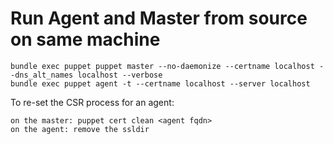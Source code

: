 Run Agent and Master from source on same machine
==
```
bundle exec puppet puppet master --no-daemonize --certname localhost --dns_alt_names localhost --verbose
bundle exec puppet agent -t --certname localhost --server localhost
```

To re-set the CSR process for an agent:

````
on the master: puppet cert clean <agent fqdn>
on the agent: remove the ssldir
````
